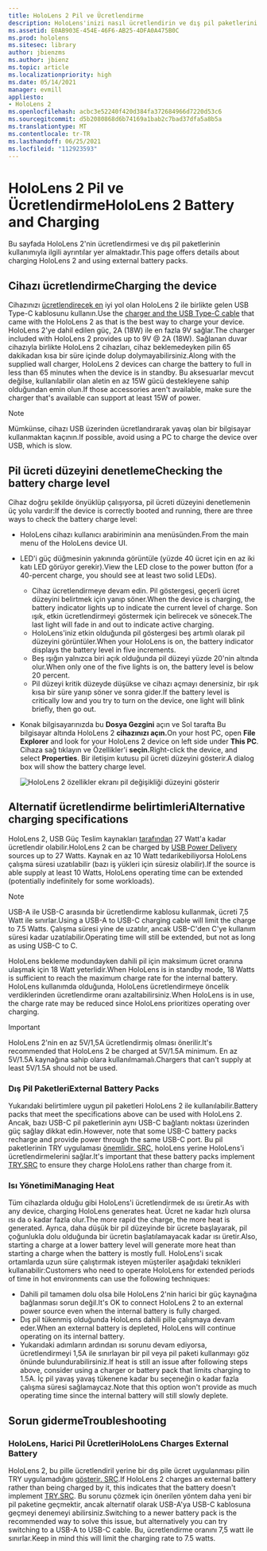 ```yaml
---
title: HoloLens 2 Pil ve Ücretlendirme
description: HoloLens'inizi nasıl ücretlendirin ve dış pil paketlerini kullanın.
ms.assetid: E0AB903E-454E-46F6-AB25-4DFA0A475B0C
ms.prod: hololens
ms.sitesec: library
author: jbienzms
ms.author: jbienz
ms.topic: article
ms.localizationpriority: high
ms.date: 05/14/2021
manager: evmill
appliesto:
- HoloLens 2
ms.openlocfilehash: acbc3e52240f420d384fa372684966d7220d53c6
ms.sourcegitcommit: d5b2080868d6b74169a1bab2c7bad37dfa5a8b5a
ms.translationtype: MT
ms.contentlocale: tr-TR
ms.lasthandoff: 06/25/2021
ms.locfileid: "112923593"
---
```

# <a name="hololens-2-battery-and-charging"></a><span data-ttu-id="f77a4-103">HoloLens 2 Pil ve Ücretlendirme</span><span class="sxs-lookup"><span data-stu-id="f77a4-103">HoloLens 2 Battery and Charging</span></span>

<span data-ttu-id="f77a4-104">Bu sayfada HoloLens 2'nin ücretlendirmesi ve dış pil paketlerinin kullanımıyla ilgili ayrıntılar yer almaktadır.</span><span class="sxs-lookup"><span data-stu-id="f77a4-104">This page offers details about charging HoloLens 2 and using external battery packs.</span></span>

## <a name="charging-the-device"></a><span data-ttu-id="f77a4-105">Cihazı ücretlendirme</span><span class="sxs-lookup"><span data-stu-id="f77a4-105">Charging the device</span></span>

<span data-ttu-id="f77a4-106">Cihazınızı [ücretlendirecek en](https://www.microsoft.com/en-us/p/microsoft-hololens-2-usb-c-charger-cable/8vj21f2z8pk5?rtc=1) iyi yol olan HoloLens 2 ile birlikte gelen USB Type-C kablosunu kullanın.</span><span class="sxs-lookup"><span data-stu-id="f77a4-106">Use the [charger and the USB Type-C cable](https://www.microsoft.com/en-us/p/microsoft-hololens-2-usb-c-charger-cable/8vj21f2z8pk5?rtc=1) that came with the HoloLens 2 as that is the best way to charge your device.</span></span> <span data-ttu-id="f77a4-107">HoloLens 2'ye dahil edilen güç, 2A (18W) ile en fazla 9V sağlar.</span><span class="sxs-lookup"><span data-stu-id="f77a4-107">The charger included with HoloLens 2 provides up to 9V @ 2A (18W).</span></span> <span data-ttu-id="f77a4-108">Sağlanan duvar cihazıyla birlikte HoloLens 2 cihazları, cihaz beklemedeyken pilin 65 dakikadan kısa bir süre içinde dolup dolymayabilirsiniz.</span><span class="sxs-lookup"><span data-stu-id="f77a4-108">Along with the supplied wall charger, HoloLens 2 devices can charge the battery to full in less than 65 minutes when the device is in standby.</span></span> <span data-ttu-id="f77a4-109">Bu aksesuarlar mevcut değilse, kullanılabilir olan aletin en az 15W gücü destekleyene sahip olduğundan emin olun.</span><span class="sxs-lookup"><span data-stu-id="f77a4-109">If those accessories aren't available, make sure the charger that's available can support at least 15W of power.</span></span>

> [!NOTE]
> <span data-ttu-id="f77a4-110">Mümkünse, cihazı USB üzerinden ücretlandırarak yavaş olan bir bilgisayar kullanmaktan kaçının.</span><span class="sxs-lookup"><span data-stu-id="f77a4-110">If possible, avoid using a PC to charge the device over USB, which is slow.</span></span>

## <a name="checking-the-battery-charge-level"></a><span data-ttu-id="f77a4-111">Pil ücreti düzeyini denetleme</span><span class="sxs-lookup"><span data-stu-id="f77a4-111">Checking the battery charge level</span></span>
<span data-ttu-id="f77a4-112">Cihaz doğru şekilde önyüklüp çalışıyorsa, pil ücreti düzeyini denetlemenin üç yolu vardır:</span><span class="sxs-lookup"><span data-stu-id="f77a4-112">If the device is correctly booted and running, there are three ways to check the battery charge level:</span></span>

- <span data-ttu-id="f77a4-113">HoloLens cihazı kullanıcı arabiriminin ana menüsünden.</span><span class="sxs-lookup"><span data-stu-id="f77a4-113">From the main menu of the HoloLens device UI.</span></span>
- <span data-ttu-id="f77a4-114">LED'i güç düğmesinin yakınında görüntüle (yüzde 40 ücret için en az iki katı LED görüyor gerekir).</span><span class="sxs-lookup"><span data-stu-id="f77a4-114">View the LED close to the power button (for a 40-percent charge, you should see at least two solid LEDs).</span></span>
    - <span data-ttu-id="f77a4-115">Cihaz ücretlendirmeye devam edin. Pil göstergesi, geçerli ücret düzeyini belirtmek için yanıp söner.</span><span class="sxs-lookup"><span data-stu-id="f77a4-115">When the device is charging, the battery indicator lights up to indicate the current level of charge.</span></span>  <span data-ttu-id="f77a4-116">Son ışık, etkin ücretlendirmeyi göstermek için belirecek ve sönecek.</span><span class="sxs-lookup"><span data-stu-id="f77a4-116">The last light will fade in and out to indicate active charging.</span></span>
    - <span data-ttu-id="f77a4-117">HoloLens'iniz etkin olduğunda pil göstergesi beş artımlı olarak pil düzeyini görüntüler.</span><span class="sxs-lookup"><span data-stu-id="f77a4-117">When your HoloLens is on, the battery indicator displays the battery level in five increments.</span></span>
    - <span data-ttu-id="f77a4-118">Beş ışığın yalnızca biri açık olduğunda pil düzeyi yüzde 20'nin altında olur.</span><span class="sxs-lookup"><span data-stu-id="f77a4-118">When only one of the five lights is on, the battery level is below 20 percent.</span></span>
    - <span data-ttu-id="f77a4-119">Pil düzeyi kritik düzeyde düşükse ve cihazı açmayı denersiniz, bir ışık kısa bir süre yanıp söner ve sonra gider.</span><span class="sxs-lookup"><span data-stu-id="f77a4-119">If the battery level is critically low and you try to turn on the device, one light will blink briefly, then go out.</span></span>
- <span data-ttu-id="f77a4-120">Konak bilgisayarınızda bu **Dosya Gezgini** açın ve Sol tarafta Bu bilgisayar altında HoloLens 2 **cihazınızı açın.**</span><span class="sxs-lookup"><span data-stu-id="f77a4-120">On your host PC, open **File Explorer** and look for your HoloLens 2 device on left side under **This PC**.</span></span> <span data-ttu-id="f77a4-121">Cihaza sağ tıklayın ve Özellikler'i **seçin.**</span><span class="sxs-lookup"><span data-stu-id="f77a4-121">Right-click the device, and select **Properties**.</span></span> <span data-ttu-id="f77a4-122">Bir iletişim kutusu pil ücreti düzeyini gösterir.</span><span class="sxs-lookup"><span data-stu-id="f77a4-122">A dialog box will show the battery charge level.</span></span>

   ![HoloLens 2 özellikler ekranı pil değişikliği düzeyini gösterir](images/ResetRecovery2.png)

## <a name="alternative-charging-specifications"></a><span data-ttu-id="f77a4-124">Alternatif ücretlendirme belirtimleri</span><span class="sxs-lookup"><span data-stu-id="f77a4-124">Alternative charging specifications</span></span>

<span data-ttu-id="f77a4-125">HoloLens 2, USB Güç Teslim kaynakları [tarafından](https://www.usb.org/usb-charger-pd) 27 Watt'a kadar ücretlendir olabilir.</span><span class="sxs-lookup"><span data-stu-id="f77a4-125">HoloLens 2 can be charged by [USB Power Delivery](https://www.usb.org/usb-charger-pd) sources up to 27 Watts.</span></span> <span data-ttu-id="f77a4-126">Kaynak en az 10 Watt tedarikebiliyorsa HoloLens çalışma süresi uzatılabilir (bazı iş yükleri için süresiz olabilir).</span><span class="sxs-lookup"><span data-stu-id="f77a4-126">If the source is able supply at least 10 Watts, HoloLens operating time can be extended (potentially indefinitely for some workloads).</span></span> 

> [!NOTE]
> <span data-ttu-id="f77a4-127">USB-A ile USB-C arasında bir ücretlendirme kablosu kullanmak, ücreti 7,5 Watt ile sınırlar.</span><span class="sxs-lookup"><span data-stu-id="f77a4-127">Using a USB-A to USB-C charging cable will limit the charge to 7.5 Watts.</span></span> <span data-ttu-id="f77a4-128">Çalışma süresi yine de uzatılır, ancak USB-C'den C'ye kullanım süresi kadar uzatılabilir.</span><span class="sxs-lookup"><span data-stu-id="f77a4-128">Operating time will still be extended, but not as long as using USB-C to C.</span></span>

<span data-ttu-id="f77a4-129">HoloLens bekleme modundayken dahili pil için maksimum ücret oranına ulaşmak için 18 Watt yeterlidir.</span><span class="sxs-lookup"><span data-stu-id="f77a4-129">When HoloLens is in standby mode, 18 Watts is sufficient to reach the maximum charge rate for the internal battery.</span></span> <span data-ttu-id="f77a4-130">HoloLens kullanımda olduğunda, HoloLens ücretlendirmeye öncelik verdiklerinden ücretlendirme oranı azaltabilirsiniz.</span><span class="sxs-lookup"><span data-stu-id="f77a4-130">When HoloLens is in use, the charge rate may be reduced since HoloLens prioritizes operating over charging.</span></span>

> [!IMPORTANT]
> <span data-ttu-id="f77a4-131">HoloLens 2'nin en az 5V/1,5A ücretlendirmiş olması önerilir.</span><span class="sxs-lookup"><span data-stu-id="f77a4-131">It's recommended that HoloLens 2 be charged at 5V/1.5A minimum.</span></span> <span data-ttu-id="f77a4-132">En az 5V/1.5A kaynağına sahip olara kullanılmamalı.</span><span class="sxs-lookup"><span data-stu-id="f77a4-132">Chargers that can't supply at least 5V/1.5A should not be used.</span></span> 

### <a name="external-battery-packs"></a><span data-ttu-id="f77a4-133">Dış Pil Paketleri</span><span class="sxs-lookup"><span data-stu-id="f77a4-133">External Battery Packs</span></span>

<span data-ttu-id="f77a4-134">Yukarıdaki belirtimlere uygun pil paketleri HoloLens 2 ile kullanılabilir.</span><span class="sxs-lookup"><span data-stu-id="f77a4-134">Battery packs that meet the specifications above can be used with HoloLens 2.</span></span> <span data-ttu-id="f77a4-135">Ancak, bazı USB-C pil paketlerinin aynı USB-C bağlantı noktası üzerinden güç sağlay dikkat edin.</span><span class="sxs-lookup"><span data-stu-id="f77a4-135">However, note that some USB-C battery packs recharge and provide power through the same USB-C port.</span></span> <span data-ttu-id="f77a4-136">Bu pil paketlerinin TRY uygulaması [önemlidir. SRC,](https://usb.org/document-library/usb-type-cr-cable-and-connector-specification-revision-20) holoLens yerine HoloLens'i ücretlendirmelerini sağlar.</span><span class="sxs-lookup"><span data-stu-id="f77a4-136">It's important that these battery packs implement [TRY.SRC](https://usb.org/document-library/usb-type-cr-cable-and-connector-specification-revision-20) to ensure they charge HoloLens rather than charge from it.</span></span> 

### <a name="managing-heat"></a><span data-ttu-id="f77a4-137">Isı Yönetimi</span><span class="sxs-lookup"><span data-stu-id="f77a4-137">Managing Heat</span></span>

<span data-ttu-id="f77a4-138">Tüm cihazlarda olduğu gibi HoloLens'i ücretlendirmek de ısı üretir.</span><span class="sxs-lookup"><span data-stu-id="f77a4-138">As with any device, charging HoloLens generates heat.</span></span> <span data-ttu-id="f77a4-139">Ücret ne kadar hızlı olursa ısı da o kadar fazla olur.</span><span class="sxs-lookup"><span data-stu-id="f77a4-139">The more rapid the charge, the more heat is generated.</span></span> <span data-ttu-id="f77a4-140">Ayrıca, daha düşük bir pil düzeyinde bir ücrete başlayarak, pil çoğunlukla dolu olduğunda bir ücretin başlatılamayacak kadar ısı üretir.</span><span class="sxs-lookup"><span data-stu-id="f77a4-140">Also, starting a charge at a lower battery level will generate more heat than starting a charge when the battery is mostly full.</span></span> <span data-ttu-id="f77a4-141">HoloLens'i sıcak ortamlarda uzun süre çalıştırmak isteyen müşteriler aşağıdaki teknikleri kullanabilir:</span><span class="sxs-lookup"><span data-stu-id="f77a4-141">Customers who need to operate HoloLens for extended periods of time in hot environments can use the following techniques:</span></span>

- <span data-ttu-id="f77a4-142">Dahili pil tamamen dolu olsa bile HoloLens 2'nin harici bir güç kaynağına bağlanması sorun değil.</span><span class="sxs-lookup"><span data-stu-id="f77a4-142">It's OK to connect HoloLens 2 to an external power source even when the internal battery is fully charged.</span></span>
- <span data-ttu-id="f77a4-143">Dış pil tükenmiş olduğunda HoloLens dahili pille çalışmaya devam eder.</span><span class="sxs-lookup"><span data-stu-id="f77a4-143">When an external battery is depleted, HoloLens will continue operating on its internal battery.</span></span>    
- <span data-ttu-id="f77a4-144">Yukarıdaki adımların ardından ısı sorunu devam ediyorsa, ücretlendirmeyi 1,5A ile sınırlayan bir pil veya pil paketi kullanmayı göz önünde bulundurabilirsiniz.</span><span class="sxs-lookup"><span data-stu-id="f77a4-144">If heat is still an issue after following steps above, consider using a charger or battery pack that limits charging to 1.5A.</span></span> <span data-ttu-id="f77a4-145">İç pil yavaş yavaş tükenene kadar bu seçeneğin o kadar fazla çalışma süresi sağlamaycaz.</span><span class="sxs-lookup"><span data-stu-id="f77a4-145">Note that this option won't provide as much operating time since the internal battery will still slowly deplete.</span></span>

## <a name="troubleshooting"></a><span data-ttu-id="f77a4-146">Sorun giderme</span><span class="sxs-lookup"><span data-stu-id="f77a4-146">Troubleshooting</span></span>


### <a name="hololens-charges-external-battery"></a><span data-ttu-id="f77a4-147">HoloLens, Harici Pil Ücretleri</span><span class="sxs-lookup"><span data-stu-id="f77a4-147">HoloLens Charges External Battery</span></span>
<span data-ttu-id="f77a4-148">HoloLens 2, bu pille ücretlendiril yerine bir dış pile ücret uygulanması pilin TRY uygulamadığını [gösterir. SRC](https://usb.org/document-library/usb-type-cr-cable-and-connector-specification-revision-20).</span><span class="sxs-lookup"><span data-stu-id="f77a4-148">If HoloLens 2 charges an external battery rather than being charged by it, this indicates that the battery doesn't implement [TRY.SRC](https://usb.org/document-library/usb-type-cr-cable-and-connector-specification-revision-20).</span></span> <span data-ttu-id="f77a4-149">Bu sorunu çözmek için önerilen yöntem daha yeni bir pil paketine geçmektir, ancak alternatif olarak USB-A'ya USB-C kablosuna geçmeyi denemeyi abilirsiniz.</span><span class="sxs-lookup"><span data-stu-id="f77a4-149">Switching to a newer battery pack is the recommended way to solve this issue, but alternatively you can try switching to a USB-A to USB-C cable.</span></span> <span data-ttu-id="f77a4-150">Bu, ücretlendirme oranını 7,5 watt ile sınırlar.</span><span class="sxs-lookup"><span data-stu-id="f77a4-150">Keep in mind this will limit the charging rate to 7.5 watts.</span></span>
